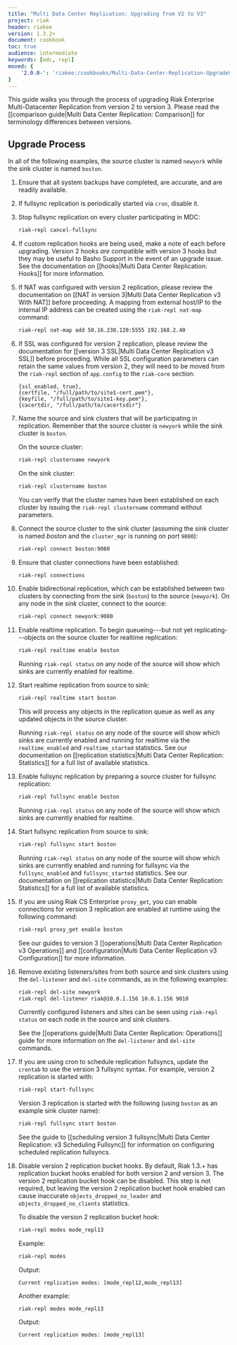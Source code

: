 ```yaml
---
title: "Multi Data Center Replication: Upgrading from V2 to V3"
project: riak
header: riakee
version: 1.3.2+
document: cookbook
toc: true
audience: intermediate
keywords: [mdc, repl]
moved: {
    '2.0.0-': 'riakee:/cookbooks/Multi-Data-Center-Replication-UpgradeV2toV3'
}
---
```


This guide walks you through the process of upgrading Riak Enterprise
Multi-Datacenter Replication from version 2 to version 3. Please read
the [[comparison guide|Multi Data Center Replication: Comparison]] for
terminology differences between versions.

## Upgrade Process

In all of the following examples, the source cluster is named `newyork`
while the sink cluster is named `boston`.

1. Ensure that all system backups have completed, are accurate, and are
   readily available.
2. If fullsync replication is periodically started via `cron`,
   disable it.
3. Stop fullsync replication on every cluster participating in MDC:
    
    ```bash
    riak-repl cancel-fullsync
    ```

4. If custom replication hooks are being used, make a note of each
   before upgrading. Version 2 hooks *are* compatible with version 3
   hooks but they may be useful to Basho Support in the event of an
   upgrade issue. See the documentation on [[hooks|Multi Data Center
   Replication: Hooks]] for more information.
5. If NAT was configured with version 2 replication, please review the
   documentation on [[NAT in version 3|Multi Data Center Replication v3
   With NAT]] before proceeding. A mapping from external host/IP to the
   internal IP address can be created using the `riak-repl nat-map`
   command:
    
    ```bash
    riak-repl nat-map add 50.16.238.120:5555 192.168.2.40
    ```

6. If SSL was configured for version 2 replication, please review the
   documentation for [[version 3 SSL|Multi Data Center Replication v3
   SSL]] before proceeding. While all SSL configuration parameters can
   retain the same values from version 2, they will need to be moved
   from the `riak-repl` section of `app.config` to the `riak-core`
   section:

    ```appconfig
    {ssl_enabled, true},
    {certfile, "/full/path/to/site1-cert.pem"},
    {keyfile, "/full/path/to/site1-key.pem"},
    {cacertdir, "/full/path/to/cacertsdir"}
    ```

7. Name the source and sink clusters that will be participating in
   replication. Remember that the source cluster is `newyork` while the
   sink cluster is `boston`.

    On the source cluster:

    ```bash
    riak-repl clustername newyork
    ```

    On the sink cluster:

    ```bash
    riak-repl clustername boston
    ```

    You can verify that the cluster names have been established on each
    cluster by issuing the `riak-repl clustername` command without
    parameters.

8. Connect the source cluster to the sink cluster (assuming the sink
   cluster is named *boston* and the `cluster_mgr` is running on port
   `9080`):

    ```bash
    riak-repl connect boston:9080
    ```

9. Ensure that cluster connections have been established:

    ```bash
    riak-repl connections
    ```

10. Enable bidirectional replication, which can be established between
    two clusters by connecting from the sink (`boston`) to the source
    (`newyork`). On any node in the *sink* cluster, connect to the
    source:

    ```bash
    riak-repl connect newyork:9080
    ```

11. Enable realtime replication. To begin queueing---but not yet
    replicating---objects on the source cluster for realtime
    replication:
    
    ```bash
	riak-repl realtime enable boston
    ```

	Running `riak-repl status` on any node of the source will show which
    sinks are currently enabled for realtime.

12. Start realtime replication from source to sink:

    ```bash
    riak-repl realtime start boston
    ```

	This will process any objects in the replication queue as well as
    any updated objects in the source cluster.

	Running `riak-repl status` on any node of the source will show which
    sinks are currently enabled and running for realtime via the
    `realtime_enabled` and `realtime_started` statistics. See our
    documentation on [[replication statistics|Multi Data Center
    Replication: Statistics]] for a full list of available statistics. 

13. Enable fullsync replication by preparing a source cluster for
    fullsync replication:
	
    ```bash
	riak-repl fullsync enable boston
    ```

	Running `riak-repl status` on any node of the source will show which
    sinks are currently enabled for realtime.

14. Start fullsync replication from source to sink:
	
    ```bash
    riak-repl fullsync start boston
    ```

	Running `riak-repl status` on any node of the source will show which
    sinks are currently enabled and running for fullsync via the
    `fullsync_enabled` and `fullsync_started` statistics. See our
    documentation on [[replication statistics|Multi Data Center
    Replication: Statistics]] for a full list of available statistics.

15. If you are using Riak CS Enterprise `proxy_get`, you can enable
    connections for version 3 replication are enabled at runtime using
    the following command:

    ```bash
	riak-repl proxy_get enable boston
    ```

	See our guides to version 3 [[operations|Multi Data Center 
    Replication v3 Operations]] and [[configuration|Multi Data Center
    Replication v3 Configuration]] for more information.

16. Remove existing listeners/sites from both source and sink clusters
    using the `del-listener` and `del-site` commands, as in the
    following examples:

    ```bash
    riak-repl del-site newyork
    riak-repl del-listener riak@10.0.1.156 10.0.1.156 9010
    ```

    Currently configured listeners and sites can be seen using
    `riak-repl status` on each node in the source and sink clusters.

    See the [[operations guide|Multi Data Center Replication:
    Operations]] guide for more information on the `del-listener` and
    `del-site` commands.

17. If you are using cron to schedule replication fullsyncs, update the
    `crontab` to use the version 3 fullsync syntax. For example, version
    2 replication is started with:

    ```bash
    riak-repl start-fullsync
    ```

    Version 3 replication is started with the following (using `boston`
    as an example sink cluster name):

    ```bash
    riak-repl fullsync start boston
    ```

    See the guide to [[scheduling version 3 fullsync|Multi Data Center
    Replication: v3 Scheduling Fullsync]] for information on configuring
    scheduled replication fullsyncs.

18. Disable version 2 replication bucket hooks. By default,
    Riak 1.3.+ has replication bucket hooks enabled for both version 2
    and version 3. The version 2 replication bucket hook can be
    disabled. This step is not required, but leaving the version 2
    replication bucket hook enabled can cause inaccurate
    `objects_dropped_no_leader` and `objects_dropped_no_clients`
    statistics.

	To disable the version 2 replication bucket hook:

    ```bash
    riak-repl modes mode_repl13
    ```

	Example:

    ```bash
    riak-repl modes
    ```

    Output:

    ```
    Current replication modes: [mode_repl12,mode_repl13]
    ```

    Another example:

    ```
    riak-repl modes mode_repl13
    ```

    Output:

    ```
    Current replication modes: [mode_repl13]
    ```
